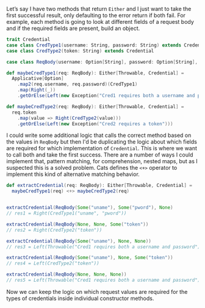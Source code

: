 Let’s say I have two methods that return `Either` and I just want to take the 
first successful result, only defaulting to the error return if both fail. For example, each method
is going to look at different fields of a request body and if the required fields are present, build
an object.

```scala
trait Credential
case class CredType1(username: String, password: String) extends Credential
case class CredType2(token: String) extends Credential

case class ReqBody(username: Option[String], password: Option[String], token: Option[String])

def maybeCredType1(req: ReqBody): Either[Throwable, Credential] =
  Applicative[Option]
    .map2(req.username, req.password)(CredType1)
    .map(Right(_))
    .getOrElse(Left(new Exception("Cred1 requires both a username and password")))

def maybeCredType2(req: ReqBody): Either[Throwable, Credential] =
  req.token
    .map(value => Right(CredType2(value)))
    .getOrElse(Left(new Exception("Cred2 requires a token")))
```

I could write some additional logic that calls the correct method based on the values in `ReqBody` but then
I'd be duplicating the logic about which fields are required for which implementation of `Credential`. This is
where we want to call both and take the first success. There are a number of ways I could implement that, pattern 
matching, for comprehension, nested maps, but as I suspected this is a solved problem. Cats defines the `<+>` 
operator to implement this kind of alternative matching behavior.

```scala
def extractCredential(req: ReqBody): Either[Throwable, Credential] =
  maybeCredType1(req) <+> maybeCredType2(req)


extractCredential(ReqBody(Some("uname"), Some("pword"), None)
// res1 = Right(CredType1("uname", "pword"))

extractCredential(ReqBody(None, None, Some("token"))
// res2 = Right(CredType2("token"))

extractCredential(ReqBody(Some("uname"), None, None))
// res3 = Left(Throwable("Cred1 requires both a username and password"))

extractCredential(ReqBody(Some("uname"), None, Some("token"))
// res4 = Left(CredType2("token"))

extractCredential(ReqBody(None, None, None))
// res5 = Left(Throwable("Cred1 requires both a username and password"))
```

Now we can keep the logic on which request values are required for the types
of credentials inside individual constructor methods.
